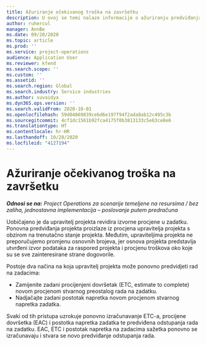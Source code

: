 ```yaml
---
title: Ažuriranje očekivanog troška na završetku
description: U ovoj se temi nalaze informacije o ažuriranju predviđanja rada na projektu.
author: ruhercul
manager: AnnBe
ms.date: 09/20/2020
ms.topic: article
ms.prod: ''
ms.service: project-operations
audience: Application User
ms.reviewer: kfend
ms.search.scope: ''
ms.custom: ''
ms.assetid: ''
ms.search.region: Global
ms.search.industry: Service industries
ms.author: suvaidya
ms.dyn365.ops.version: ''
ms.search.validFrom: 2020-10-01
ms.openlocfilehash: 59d04869839cebd6e197f94f2ada8ab12c495c3b
ms.sourcegitcommit: 4cf1dc1561b92fca4175f0b3813133c5e63ce8e6
ms.translationtype: HT
ms.contentlocale: hr-HR
ms.lasthandoff: 10/28/2020
ms.locfileid: "4127194"
---
```

# <a name="update-estimate-at-completion"></a>Ažuriranje očekivanog troška na završetku

_**Odnosi se na:** Project Operations za scenarije temeljene na resursima / bez zaliha, jednostavna implementacija – poslovanje putem predračuna_

Uobičajeno je da upravitelj projekta revidira izvorne procjene u zadatku. Ponovna predviđanja projekta proizlaze iz procjena upravitelja projekta s obzirom na trenutačno stanje projekta. Međutim, upraviteljima projekta ne preporučujemo promjenu osnovnih brojeva, jer osnova projekta predstavlja utvrđeni izvor podataka za raspored projekta i procjenu troškova oko koje su se sve zainteresirane strane dogovorile.

Postoje dva načina na koja upravitelj projekta može ponovno predvidjeti rad na zadacima:

- Zamijenite zadani procijenjeni dovršetak (ETC, estimate to complete) novom procjenom stvarnog preostalog rada na zadatku. 
- Nadjačajte zadani postotak napretka novom procjenom stvarnog napretka zadatka.

Svaki od tih pristupa uzrokuje ponovno izračunavanje ETC-a, procijene dovršetka (EAC) i postotka napretka zadatka te predviđena odstupanja rada na zadatku. EAC, ETC i postotak napretka na zadacima sažetka ponovno se izračunavaju i stvara se novo predviđanje odstupanja rada.
